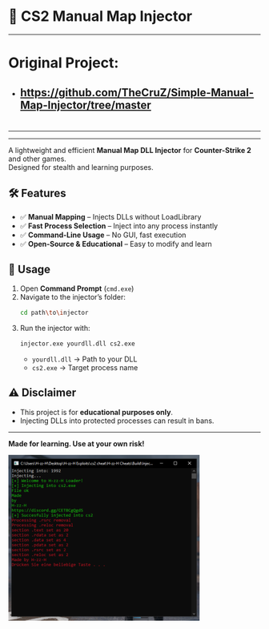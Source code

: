 # 🚀 CS2 Manual Map Injector  
---

# Original Project:
- ## https://github.com/TheCruZ/Simple-Manual-Map-Injector/tree/master
#

---
---
A lightweight and efficient **Manual Map DLL Injector** for **Counter-Strike 2** and other games.  
Designed for stealth and learning purposes.  

## 🛠 Features  
- ✅ **Manual Mapping** – Injects DLLs without LoadLibrary
- ✅ **Fast Process Selection** – Inject into any process instantly
- ✅ **Command-Line Usage** – No GUI, fast execution
- ✅ **Open-Source & Educational** – Easy to modify and learn

## 🚀 Usage  
1. Open **Command Prompt** (`cmd.exe`)  
2. Navigate to the injector’s folder:  
   ```sh
   cd path\to\injector
   ```
3. Run the injector with:  
   ```sh
   injector.exe yourdll.dll cs2.exe
   ```  
   - `yourdll.dll` → Path to your DLL  
   - `cs2.exe` → Target process name  

## ⚠️ Disclaimer  
- This project is for **educational purposes only**.  
- Injecting DLLs into protected processes can result in bans.  

---  
**Made for learning. Use at your own risk!**  

![Injector](injector.png)
